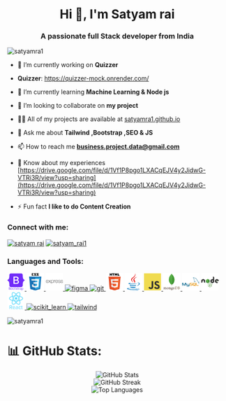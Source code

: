 <h1 align="center">Hi 👋, I'm Satyam rai</h1>
<h3 align="center">A passionate full Stack developer from India</h3>

<p align="left"> <img src="https://komarev.com/ghpvc/?username=satyamra1&label=Profile%20views&color=0e75b6&style=flat" alt="satyamra1" /> </p>

- 🔭 I’m currently working on **Quizzer**
-  **Quizzer**: https://quizzer-mock.onrender.com/

- 🌱 I’m currently learning **Machine Learning & Node js**

- 👯 I’m looking to collaborate on **my project**

- 👨‍💻 All of my projects are available at [satyamra1.github.io](satyamra1.github.io)

- 💬 Ask me about **Tailwind ,Bootstrap ,SEO & JS**

- 📫 How to reach me **business.project.data@gmail.com**

- 📄 Know about my experiences [https://drive.google.com/file/d/1Vf1P8pgo1LXACqEJV4y2JidwG-VTRi3R/view?usp=sharing](https://drive.google.com/file/d/1Vf1P8pgo1LXACqEJV4y2JidwG-VTRi3R/view?usp=sharing)

- ⚡ Fun fact **I like to do Content Creation**

<h3 align="left">Connect with me:</h3>
<p align="left">
<a href="https://linkedin.com/in/satyam rai" target="blank"><img align="center" src="https://raw.githubusercontent.com/rahuldkjain/github-profile-readme-generator/master/src/images/icons/Social/linked-in-alt.svg" alt="satyam rai" height="30" width="40" /></a>
<a href="https://www.leetcode.com/satyam_rai1" target="blank"><img align="center" src="https://raw.githubusercontent.com/rahuldkjain/github-profile-readme-generator/master/src/images/icons/Social/leet-code.svg" alt="satyam_rai1" height="30" width="40" /></a>
</p>

<h3 align="left">Languages and Tools:</h3>
<p align="left"> <a href="https://getbootstrap.com" target="_blank" rel="noreferrer"> <img src="https://raw.githubusercontent.com/devicons/devicon/master/icons/bootstrap/bootstrap-plain-wordmark.svg" alt="bootstrap" width="40" height="40"/> </a> <a href="https://www.w3schools.com/css/" target="_blank" rel="noreferrer"> <img src="https://raw.githubusercontent.com/devicons/devicon/master/icons/css3/css3-original-wordmark.svg" alt="css3" width="40" height="40"/> </a> <a href="https://expressjs.com" target="_blank" rel="noreferrer"> <img src="https://raw.githubusercontent.com/devicons/devicon/master/icons/express/express-original-wordmark.svg" alt="express" width="40" height="40"/> </a> <a href="https://www.figma.com/" target="_blank" rel="noreferrer"> <img src="https://www.vectorlogo.zone/logos/figma/figma-icon.svg" alt="figma" width="40" height="40"/> </a> <a href="https://git-scm.com/" target="_blank" rel="noreferrer"> <img src="https://www.vectorlogo.zone/logos/git-scm/git-scm-icon.svg" alt="git" width="40" height="40"/> </a> <a href="https://www.w3.org/html/" target="_blank" rel="noreferrer"> <img src="https://raw.githubusercontent.com/devicons/devicon/master/icons/html5/html5-original-wordmark.svg" alt="html5" width="40" height="40"/> </a> <a href="https://www.java.com" target="_blank" rel="noreferrer"> <img src="https://raw.githubusercontent.com/devicons/devicon/master/icons/java/java-original.svg" alt="java" width="40" height="40"/> </a> <a href="https://developer.mozilla.org/en-US/docs/Web/JavaScript" target="_blank" rel="noreferrer"> <img src="https://raw.githubusercontent.com/devicons/devicon/master/icons/javascript/javascript-original.svg" alt="javascript" width="40" height="40"/> </a> <a href="https://www.mongodb.com/" target="_blank" rel="noreferrer"> <img src="https://raw.githubusercontent.com/devicons/devicon/master/icons/mongodb/mongodb-original-wordmark.svg" alt="mongodb" width="40" height="40"/> </a> <a href="https://www.mysql.com/" target="_blank" rel="noreferrer"> <img src="https://raw.githubusercontent.com/devicons/devicon/master/icons/mysql/mysql-original-wordmark.svg" alt="mysql" width="40" height="40"/> </a> <a href="https://nodejs.org" target="_blank" rel="noreferrer"> <img src="https://raw.githubusercontent.com/devicons/devicon/master/icons/nodejs/nodejs-original-wordmark.svg" alt="nodejs" width="40" height="40"/> </a> <a href="https://reactjs.org/" target="_blank" rel="noreferrer"> <img src="https://raw.githubusercontent.com/devicons/devicon/master/icons/react/react-original-wordmark.svg" alt="react" width="40" height="40"/> </a> <a href="https://scikit-learn.org/" target="_blank" rel="noreferrer"> <img src="https://upload.wikimedia.org/wikipedia/commons/0/05/Scikit_learn_logo_small.svg" alt="scikit_learn" width="40" height="40"/> </a> <a href="https://tailwindcss.com/" target="_blank" rel="noreferrer"> <img src="https://www.vectorlogo.zone/logos/tailwindcss/tailwindcss-icon.svg" alt="tailwind" width="40" height="40"/> </a> </p>

<p><img align="center" src="https://github-readme-stats.vercel.app/api/top-langs?username=satyamra1&show_icons=true&locale=en&layout=compact" alt="satyamra1" /></p>

# 📊 GitHub Stats:
<div align="center">
    <img src="https://github-readme-stats.vercel.app/api?username=satyamra1&theme=react&hide_border=false&include_all_commits=true&count_private=true" alt="GitHub Stats" />
    <br/>
    <img src="https://github-readme-streak-stats.herokuapp.com/?user=satyamra1&theme=react&hide_border=false" alt="GitHub Streak" />
    <br/>
    <img src="https://github-readme-stats.vercel.app/api/top-langs/?username=satyamra1&theme=react&hide_border=false&include_all_commits=true&count_private=true&layout=compact" alt="Top Languages" />
</div>

